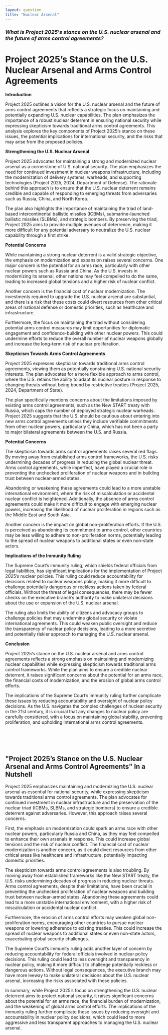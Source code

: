 ```yaml
---
layout: question
title: "Nuclear Arsenal"
---
```


### *What is Project 2025's stance on the U.S. nuclear arsenal and the future of arms control agreements?*


# Project 2025’s Stance on the U.S. Nuclear Arsenal and Arms Control Agreements

**Introduction**

Project 2025 outlines a vision for the U.S. nuclear arsenal and the future of arms control agreements that reflects a strategic focus on maintaining and potentially expanding U.S. nuclear capabilities. The plan emphasizes the importance of a robust nuclear deterrent in ensuring national security while expressing skepticism towards traditional arms control agreements. This analysis explores the key components of Project 2025’s stance on these issues, the potential implications for international security, and the risks that may arise from the proposed policies.

**Strengthening the U.S. Nuclear Arsenal**

Project 2025 advocates for maintaining a strong and modernized nuclear arsenal as a cornerstone of U.S. national security. The plan emphasizes the need for continued investment in nuclear weapons infrastructure, including the modernization of delivery systems, warheads, and supporting technologies (Project 2025, 2024, Department of Defense). The rationale behind this approach is to ensure that the U.S. nuclear deterrent remains credible and capable of responding to emerging threats from adversaries such as Russia, China, and North Korea.

The plan also highlights the importance of maintaining the triad of land-based intercontinental ballistic missiles (ICBMs), submarine-launched ballistic missiles (SLBMs), and strategic bombers. By preserving the triad, Project 2025 aims to provide multiple avenues of deterrence, making it more difficult for any potential adversary to neutralize the U.S. nuclear capability through a first strike.

**Potential Concerns**

While maintaining a strong nuclear deterrent is a valid strategic objective, the emphasis on modernization and expansion raises several concerns. One major concern is the potential for an arms race, particularly with other nuclear powers such as Russia and China. As the U.S. invests in modernizing its arsenal, other nations may feel compelled to do the same, leading to increased global tensions and a higher risk of nuclear conflict.

Another concern is the financial cost of nuclear modernization. The investments required to upgrade the U.S. nuclear arsenal are substantial, and there is a risk that these costs could divert resources from other critical areas of national defense or domestic priorities, such as healthcare and infrastructure.

Furthermore, the focus on maintaining the triad without considering potential arms control measures may limit opportunities for diplomatic engagement and confidence-building with other nuclear powers. This could undermine efforts to reduce the overall number of nuclear weapons globally and increase the long-term risk of nuclear proliferation.

**Skepticism Towards Arms Control Agreements**

Project 2025 expresses skepticism towards traditional arms control agreements, viewing them as potentially constraining U.S. national security interests. The plan advocates for a more flexible approach to arms control, where the U.S. retains the ability to adapt its nuclear posture in response to changing threats without being bound by restrictive treaties (Project 2025, 2024, Department of State).

The plan specifically mentions concerns about the limitations imposed by existing arms control agreements, such as the New START treaty with Russia, which caps the number of deployed strategic nuclear warheads. Project 2025 suggests that the U.S. should be cautious about entering into new arms control agreements unless they include verifiable commitments from other nuclear powers, particularly China, which has not been a party to major bilateral agreements between the U.S. and Russia.

**Potential Concerns**

The skepticism towards arms control agreements raises several red flags. By moving away from established arms control frameworks, the U.S. risks undermining decades of progress in reducing the global nuclear threat. Arms control agreements, while imperfect, have played a crucial role in preventing the unchecked proliferation of nuclear weapons and in building trust between nuclear-armed states.

Abandoning or weakening these agreements could lead to a more unstable international environment, where the risk of miscalculation or accidental nuclear conflict is heightened. Additionally, the absence of arms control agreements could make it more difficult to engage with emerging nuclear powers, increasing the likelihood of nuclear proliferation in regions such as the Middle East and South Asia.

Another concern is the impact on global non-proliferation efforts. If the U.S. is perceived as abandoning its commitment to arms control, other countries may be less willing to adhere to non-proliferation norms, potentially leading to the spread of nuclear weapons to additional states or even non-state actors.

**Implications of the Immunity Ruling**

The Supreme Court’s immunity ruling, which shields federal officials from legal liabilities, has significant implications for the implementation of Project 2025’s nuclear policies. This ruling could reduce accountability for decisions related to nuclear weapons policy, making it more difficult to challenge potentially dangerous or reckless actions taken by federal officials. Without the threat of legal consequences, there may be fewer checks on the executive branch’s authority to make unilateral decisions about the use or expansion of the U.S. nuclear arsenal.

The ruling also limits the ability of citizens and advocacy groups to challenge policies that may undermine global security or violate international agreements. This could weaken public oversight and reduce the transparency of nuclear policy decisions, leading to a more secretive and potentially riskier approach to managing the U.S. nuclear arsenal.

**Conclusion**

Project 2025’s stance on the U.S. nuclear arsenal and arms control agreements reflects a strong emphasis on maintaining and modernizing nuclear capabilities while expressing skepticism towards traditional arms control frameworks. While the plan aims to ensure a credible nuclear deterrent, it raises significant concerns about the potential for an arms race, the financial costs of modernization, and the erosion of global arms control efforts.

The implications of the Supreme Court’s immunity ruling further complicate these issues by reducing accountability and oversight of nuclear policy decisions. As the U.S. navigates the complex challenges of nuclear security in the 21st century, it is crucial that any changes to nuclear policy are carefully considered, with a focus on maintaining global stability, preventing proliferation, and upholding international arms control agreements.

<br><br><br>

## <span id="nutshell">"Project 2025’s Stance on the U.S. Nuclear Arsenal and Arms Control Agreements" In a Nutshell</span>

Project 2025 emphasizes maintaining and modernizing the U.S. nuclear arsenal as essential for national security, while expressing skepticism towards traditional arms control agreements. The plan advocates for continued investment in nuclear infrastructure and the preservation of the nuclear triad (ICBMs, SLBMs, and strategic bombers) to ensure a credible deterrent against adversaries. However, this approach raises several concerns.

First, the emphasis on modernization could spark an arms race with other nuclear powers, particularly Russia and China, as they may feel compelled to enhance their own arsenals in response. This could increase global tensions and the risk of nuclear conflict. The financial cost of nuclear modernization is another concern, as it could divert resources from other critical areas like healthcare and infrastructure, potentially impacting domestic priorities.

The skepticism towards arms control agreements is also troubling. By moving away from established frameworks like the New START treaty, the U.S. risks undermining decades of progress in reducing nuclear threats. Arms control agreements, despite their limitations, have been crucial in preventing the unchecked proliferation of nuclear weapons and building trust between nuclear-armed states. Abandoning these agreements could lead to a more unstable international environment, with a higher risk of miscalculation or accidental nuclear conflict.

Furthermore, the erosion of arms control efforts may weaken global non-proliferation norms, encouraging other countries to pursue nuclear weapons or lowering adherence to existing treaties. This could increase the spread of nuclear weapons to additional states or even non-state actors, exacerbating global security challenges.

The Supreme Court’s immunity ruling adds another layer of concern by reducing accountability for federal officials involved in nuclear policy decisions. This ruling could lead to less oversight and transparency in nuclear policy, making it more difficult to challenge potentially reckless or dangerous actions. Without legal consequences, the executive branch may have more leeway to make unilateral decisions about the U.S. nuclear arsenal, increasing the risks associated with these policies.

In summary, while Project 2025’s focus on strengthening the U.S. nuclear deterrent aims to protect national security, it raises significant concerns about the potential for an arms race, the financial burden of modernization, and the weakening of global arms control efforts. The implications of the immunity ruling further complicate these issues by reducing oversight and accountability in nuclear policy decisions, which could lead to more aggressive and less transparent approaches to managing the U.S. nuclear arsenal.
